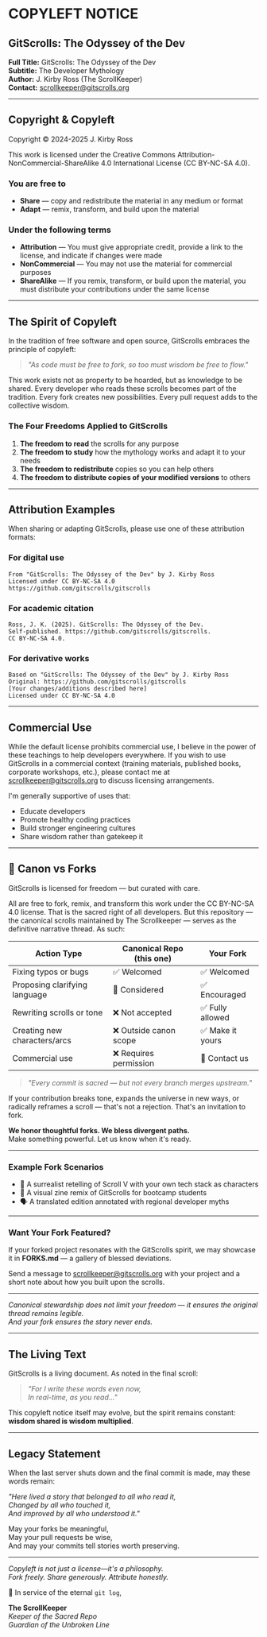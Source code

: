 # COPYLEFT NOTICE

## GitScrolls: The Odyssey of the Dev

**Full Title:** GitScrolls: The Odyssey of the Dev  
**Subtitle:** The Developer Mythology  
**Author:** J. Kirby Ross (The ScrollKeeper)  
**Contact:** <scrollkeeper@gitscrolls.org>  

---

## Copyright & Copyleft

Copyright © 2024-2025 J. Kirby Ross

This work is licensed under the Creative Commons Attribution-NonCommercial-ShareAlike 4.0 International License (CC BY-NC-SA 4.0).

### You are free to

- **Share** — copy and redistribute the material in any medium or format
- **Adapt** — remix, transform, and build upon the material

### Under the following terms

- **Attribution** — You must give appropriate credit, provide a link to the license, and indicate if changes were made
- **NonCommercial** — You may not use the material for commercial purposes
- **ShareAlike** — If you remix, transform, or build upon the material, you must distribute your contributions under the same license

---

## The Spirit of Copyleft

In the tradition of free software and open source, GitScrolls embraces the principle of copyleft:

> *"As code must be free to fork, so too must wisdom be free to flow."*

This work exists not as property to be hoarded, but as knowledge to be shared. Every developer who reads these scrolls becomes part of the tradition. Every fork creates new possibilities. Every pull request adds to the collective wisdom.

### The Four Freedoms Applied to GitScrolls

1. **The freedom to read** the scrolls for any purpose
2. **The freedom to study** how the mythology works and adapt it to your needs
3. **The freedom to redistribute** copies so you can help others
4. **The freedom to distribute copies of your modified versions** to others

---

## Attribution Examples

When sharing or adapting GitScrolls, please use one of these attribution formats:

### For digital use

```
From "GitScrolls: The Odyssey of the Dev" by J. Kirby Ross
Licensed under CC BY-NC-SA 4.0
https://github.com/gitscrolls/gitscrolls
```

### For academic citation

```
Ross, J. K. (2025). GitScrolls: The Odyssey of the Dev. 
Self-published. https://github.com/gitscrolls/gitscrolls. 
CC BY-NC-SA 4.0.
```

### For derivative works

```
Based on "GitScrolls: The Odyssey of the Dev" by J. Kirby Ross
Original: https://github.com/gitscrolls/gitscrolls
[Your changes/additions described here]
Licensed under CC BY-NC-SA 4.0
```

---

## Commercial Use

While the default license prohibits commercial use, I believe in the power of these teachings to help developers everywhere. If you wish to use GitScrolls in a commercial context (training materials, published books, corporate workshops, etc.), please contact me at <scrollkeeper@gitscrolls.org> to discuss licensing arrangements.

I'm generally supportive of uses that:

- Educate developers
- Promote healthy coding practices
- Build stronger engineering cultures
- Share wisdom rather than gatekeep it

---

## 🧭 Canon vs Forks

GitScrolls is licensed for freedom — but curated with care.

All are free to fork, remix, and transform this work under the CC BY-NC-SA 4.0 license. That is the sacred right of all developers. But this repository — the canonical scrolls maintained by The Scrollkeeper — serves as the definitive narrative thread. As such:

| Action Type | Canonical Repo (this one) | Your Fork |
|------------|---------------------------|-----------|
| Fixing typos or bugs | ✅ Welcomed | ✅ Welcomed |
| Proposing clarifying language | 🔶 Considered | ✅ Encouraged |
| Rewriting scrolls or tone | ❌ Not accepted | ✅ Fully allowed |
| Creating new characters/arcs | ❌ Outside canon scope | ✅ Make it yours |
| Commercial use | ❌ Requires permission | 🔶 Contact us |

> *"Every commit is sacred — but not every branch merges upstream."*

If your contribution breaks tone, expands the universe in new ways, or radically reframes a scroll — that's not a rejection. That's an invitation to fork.

**We honor thoughtful forks. We bless divergent paths.**  
Make something powerful. Let us know when it's ready.

---

### Example Fork Scenarios

- 🔄 A surrealist retelling of Scroll V with your own tech stack as characters
- 🧠 A visual zine remix of GitScrolls for bootcamp students  
- 🗣️ A translated edition annotated with regional developer myths

---

### Want Your Fork Featured?

If your forked project resonates with the GitScrolls spirit, we may showcase it in **FORKS.md** — a gallery of blessed deviations.

Send a message to <scrollkeeper@gitscrolls.org> with your project and a short note about how you built upon the scrolls.

---

*Canonical stewardship does not limit your freedom — it ensures the original thread remains legible.*  
*And your fork ensures the story never ends.*

---

## The Living Text

GitScrolls is a living document. As noted in the final scroll:

> *"For I write these words even now,  
> In real-time, as you read..."*

This copyleft notice itself may evolve, but the spirit remains constant: **wisdom shared is wisdom multiplied**.

---

## Legacy Statement

When the last server shuts down and the final commit is made, may these words remain:

*"Here lived a story that belonged to all who read it,  
Changed by all who touched it,  
And improved by all who understood it."*

May your forks be meaningful,  
May your pull requests be wise,  
And may your commits tell stories worth preserving.

---

*Copyleft is not just a license—it's a philosophy.*  
*Fork freely. Share generously. Attribute honestly.*

🐧 In service of the eternal `git log`,

**The ScrollKeeper**  
*Keeper of the Sacred Repo*  
*Guardian of the Unbroken Line*
